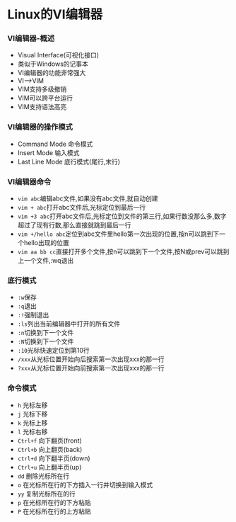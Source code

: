 # Linux的VI编辑器

### VI编辑器-概述
+ Visual Interface(可视化接口)
+ 类似于Windows的记事本
+ VI编辑器的功能非常强大
+ VI-->VIM
+ VIM支持多级撤销
+ VIM可以跨平台运行
+ VIM支持语法高亮

### VI编辑器的操作模式
+ Command Mode 命令模式
+ Insert Mode 输入模式
+ Last Line Mode 底行模式(尾行,末行)

### VI编辑器命令
+ `vim abc`编辑abc文件,如果没有abc文件,就自动创建
+ `vim + abc`打开abc文件后,光标定位到最后一行
+ `vim +3 abc`打开abc文件后,光标定位到文件的第三行,如果行数没那么多,数字超过了现有行数,那么直接就跳到最后一行
+ `vim +/hello abc`定位到abc文件里hello第一次出现的位置,按n可以跳到下一个hello出现的位置
+ `vim aa bb cc`直接打开多个文件,按n可以跳到下一个文件,按N或prev可以跳到上一个文件,:wq退出

### 底行模式
+ `:w`保存
+ `:q`退出
+ `:!`强制退出
+ `:ls`列出当前编辑器中打开的所有文件
+ `:n`切换到下一个文件
+ `:N`切换到下一个文件
+ `:10`光标快速定位到第10行
+ `/xxx`从光标位置开始向后搜索第一次出现xxx的那一行
+ `?xxx`从光标位置开始向前搜索第一次出现xxx的那一行

### 命令模式
+ `h`  光标左移
+ `j`  光标下移
+ `k`  光标上移
+ `l`  光标右移
+ `Ctrl+f`  向下翻页(front)
+ `Ctrl+b`  向上翻页(back)
+ `ctrl+d`  向下翻半页(down)
+ `Ctrl+u`  向上翻半页(up)
+ `dd` 删除光标所在行
+ `o`  在光标所在行的下方插入一行并切换到输入模式
+ `yy`  复制光标所在的行
+ `p`  在光标所在行的下方粘贴
+ `P`  在光标所在行的上方粘贴








